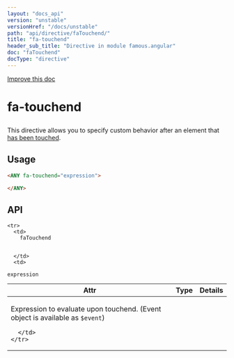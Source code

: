 ```yaml
---
layout: "docs_api"
version: "unstable"
versionHref: "/docs/unstable"
path: "api/directive/faTouchend/"
title: "fa-touchend"
header_sub_title: "Directive in module famous.angular"
doc: "faTouchend"
docType: "directive"
---
```


<div class="improve-docs">
  <a href='https://github.com/Famous/famous-angular/edit/master/src/scripts/directives/fa-touchend.js#L1'>
    Improve this doc
  </a>
</div>




<h1 class="api-title">

  fa-touchend



</h1>





This directive allows you to specify custom behavior after an element that <a href="https://developer.mozilla.org/en-US/docs/Web/Reference/Events/touchend">has been touched</a>.








  
<h2 id="usage">Usage</h2>
  
```html
<ANY fa-touchend="expression">

</ANY>
```
  
  
<h2 id="api" style="clear:both;">API</h2>

<table class="table" style="margin:0;">
  <thead>
    <tr>
      <th>Attr</th>
      <th>Type</th>
      <th>Details</th>
    </tr>
  </thead>
  <tbody>
    
    <tr>
      <td>
        faTouchend
        
        
      </td>
      <td>
        
  <code>expression</code>
      </td>
      <td>
        <p>Expression to evaluate upon touchend. (Event object is available as <code>$event</code>)</p>

        
      </td>
    </tr>
    
  </tbody>
</table>

  

  





